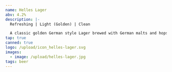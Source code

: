 ```yaml
---
name: Helles Lager
abv: 4.2%
description: |-
  Refreshing | Light (Golden) | Clean

  A classic golden German style Lager brewed with German malts and hops.
tap: true
canned: true
logo: /upload/icon_helles-lager.svg
images:
  - image: /upload/helles-lager.jpg
tags: beer
---
```

